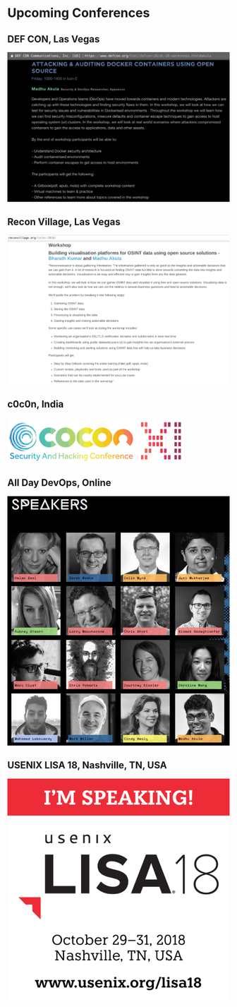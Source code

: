# Upcoming Conferences

## DEF CON, Las Vegas

[![DEF CON, Las Vegas](images/defcon-lasvegas.png)](https://www.defcon.org/html/defcon-26/dc-26-workshops.html#akula)


## Recon Village, Las Vegas

[![Recon Village, Las Vegas](images/reconvillage-lasvegas.png)](http://reconvillage.org/talks-2018/)


## c0c0n, India

[![c0c0n, India](images/c0c0n-2018.png)](https://is-ra.org/c0c0n/workshop/)


## All Day DevOps, Online

[![All Day DevOps, Online](images/alldaydevops-2018.jpg)](https://www.alldaydevops.com/addo-speakers/madhu-akula)


## USENIX LISA 18, Nashville, TN, USA

[![USENIX LISA 18, Nashville, TN, USA](images/usenix-lisa-18.png)](https://www.usenix.org/conference/lisa18)